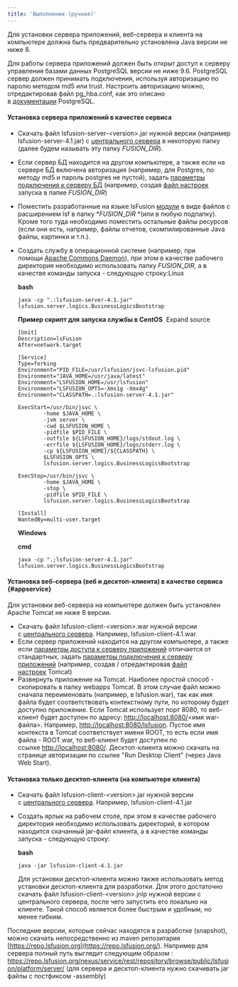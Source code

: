 ```yaml
---
title: 'Выполнение (ручная)'
---
```


Для установки сервера приложений, веб-сервера и клиента на компьютере должна быть предварительно установлена Java версии не ниже 8.

Для работы сервера приложений должен быть открыт доступ к серверу управления базами данных PostgreSQL версии не ниже 9.6. PostgreSQL сервер должен принимать подключения, используя авторизацию по паролю методом md5 или trust. Настроить авторизацию можно, отредактировав файл pg\_hba.conf, как это описано в [документации](http://www.postgresql.org/docs/9.2/static/auth-pg-hba-conf.html) PostgreSQL.

#### Установка сервера приложений в качестве сервиса

-   Скачать файл lsfusion-server-<version\>.jar нужной версии (например lsfusion-server-4.1.jar) с [центрального сервера](https://download.lsfusion.org/java) в некоторую папку (далее будем называть эту папку *$FUSION\_DIR$*).

-   Если сервер БД находится на другом компьютере, а также если на сервере БД включена авторизация (например, для Postgres, по методу md5 и пароль postgres не пустой), задать [параметры подключения к серверу БД](Параметры_запуска.md#connectdb-broken) (например, создав [файл настроек](Параметры_запуска.md#filesettings-broken) запуска в папке *$FUSION\_DIR$*)

-   Поместить разработанные на языке lsFusion [модули](Модули.md) в виде файлов с расширением lsf в папку *$FUSION\_DIR$ *(или в любую подпапку). Кроме того туда необходимо поместить остальные файлы ресурсов (если они есть, например, файлы отчетов, скомпилированные Java файлы, картинки и т.п.).

-   Создать службу в операционной системе (например, при помощи [Apache Commons Daemon](http://commons.apache.org/daemon/)), при этом в качестве рабочего директория необходимо использовать папку $FUSION\_DIR$, а в качестве команды запуска - следующую строку:Linux

    **bash**

        java -cp ".:lsfusion-server-4.1.jar" lsfusion.server.logics.BusinessLogicsBootstrap

    **Пример скрипт для запуска службы в CentOS**
     Expand source

        [Unit]
        Description=lsFusion
        After=network.target

        [Service]
        Type=forking
        Environment="PID_FILE=/usr/lsfusion/jsvc-lsfusion.pid"
        Environment="JAVA_HOME=/usr/java/latest"
        Environment="LSFUSION_HOME=/usr/lsfusion"
        Environment="LSFUSION_OPTS=-Xms1g -Xmx4g"
        Environment="CLASSPATH=.:lsfusion-server-4.1.jar"

        ExecStart=/usr/bin/jsvc \
                -home $JAVA_HOME \
                -jvm server \
                -cwd $LSFUSION_HOME \
                -pidfile $PID_FILE \
                -outfile ${LSFUSION_HOME}/logs/stdout.log \
                -errfile ${LSFUSION_HOME}/logs/stderr.log \
                -cp ${LSFUSION_HOME}/${CLASSPATH} \
                $LSFUSION_OPTS \
                lsfusion.server.logics.BusinessLogicsBootstrap

        ExecStop=/usr/bin/jsvc \
                -home $JAVA_HOME \
                -stop \
                -pidfile $PID_FILE \
                lsfusion.server.logics.BusinessLogicsBootstrap

        [Install]
        WantedBy=multi-user.target

    **Windows**

    **cmd**

        java -cp ".;lsfusion-server-4.1.jar" lsfusion.server.logics.BusinessLogicsBootstrap

#### Установка веб-сервера (веб и десктоп-клиента) в качестве сервиса {#appservice}

Для установки веб-сервера на компьютере должен быть установлен Apache Tomcat не ниже 8 версии.

-   Скачать файл lsfusion-client-<version\>.war нужной версии с [центрального сервера](https://download.lsfusion.org/java). Например, lsfusion-client-4.1.war. 
-   Если сервер приложений находится на другом компьютере, а также если [параметры доступа к серверу приложений](Параметры_запуска.md#accessapp-broken) отличается от стандартных, задать [параметры подключения к серверу приложений](Параметры_запуска.md#connectapp-broken) (например, создав / отредактировав [файл настроек](Параметры_запуска.md#filewebsettings-broken) Tomcat) 
-   Развернуть приложение на Tomcat. Наиболее простой способ - скопировать в папку webapps Tomcat. В этом случае файл можно сначала переименовать (например, в lsfusion.war), так как имя файла будет соответствовать контекстному пути, по которому будет доступно приложение. Если Tomcat использует порт 8080, то веб-клиент будет доступен по адресу: <http://localhost:8080/><имя war-файла\>. Например, [http://localhost:8080/lsfusion](http://localhost:8080/lsfusion/). Пустое имя контекста в Tomcat соответствует имени ROOT, то есть если имя файла - ROOT.war, то веб-клиент будет доступен по ссылке <http://localhost:8080/>. Десктоп-клиента можно скачать на странице авторизации по ссылке "Run Desktop Client" (через Java Web Start).

#### Установка только десктоп-клиента (на компьютере клиента)

-   Скачать файл lsfusion-client-<version\>.jar нужной версии с [центрального сервера](https://download.lsfusion.org/). Например, lsfusion-client-4.1.jar

-   Создать ярлык на рабочем столе, при этом в качестве рабочего директория необходимо использовать директорий, в котором находится скачанный jar-файл клиента, а в качестве команды запуска - следующую строку:

    **bash**

        java -jar lsfusion-client-4.1.jar

    Для установки десктоп-клиента можно также использовать метод установки десктоп-клиента для разработки. Для этого достаточно скачать файл lsfusion-client-<version\>.jnlp нужной версии с центрального сервера, после чего запустить его локально на клиенте. Такой способ является более быстрым и удобным, но менее гибким.

Последние версии, которые сейчас находятся в разработке (snapshot), можно скачать непосредственно из maven репозитария [https://repo.lsfusion.org](https://repo.lsfusion.org/). Например для сервера полный путь выглядит следующим образом : <https://repo.lsfusion.org/nexus/service/rest/repository/browse/public/lsfusion/platform/server/> (для сервера и десктоп-клиента нужно скачивать jar файлы с постфиксом -assembly)

  
